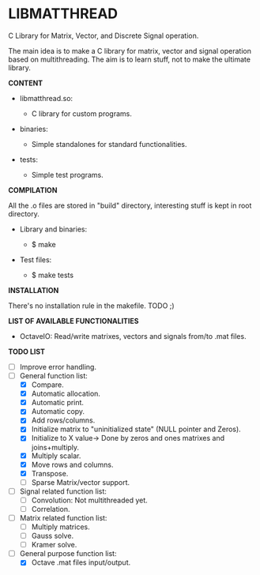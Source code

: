 LIBMATTHREAD
===============================================================================

C Library for Matrix, Vector, and Discrete Signal operation.

The main idea is to make a C library for matrix, vector and signal operation based on multithreading. The aim is to learn stuff, not to make the ultimate library.

**CONTENT**

* libmatthread.so:
    * C library for custom programs.

* binaries:
    * Simple standalones for standard functionalities.

* tests:
    * Simple test programs.

**COMPILATION**

All the .o files are stored in "build" directory, interesting stuff is kept in root directory.

* Library and binaries:
    * $ make

* Test files:
    * $ make tests

**INSTALLATION**

There's no installation rule in the makefile. TODO ;)

**LIST OF AVAILABLE FUNCTIONALITIES**

* OctaveIO: Read/write matrixes, vectors and signals from/to .mat files.

**TODO LIST**

* [ ] Improve error handling.
* [ ] General function list:
    * [X] Compare.
    * [X] Automatic allocation.
    * [X] Automatic print.
    * [X] Automatic copy.
    * [X] Add rows/columns.
    * [X] Initialize matrix to "uninitialized state" (NULL pointer and Zeros).
    * [X] Initialize to X value-> Done by zeros and ones matrixes and joins+multiply.
    * [X] Multiply scalar.
    * [X] Move rows and columns.
    * [X] Transpose.
    * [ ] Sparse Matrix/vector support.
* [ ] Signal related function list:
    * [ ] Convolution: Not multithreaded yet.
    * [ ] Correlation.
* [ ] Matrix related function list:
    * [ ] Multiply matrices.
    * [ ] Gauss solve.
    * [ ] Kramer solve.
* [ ] General purpose function list:
    * [X] Octave .mat files input/output.

